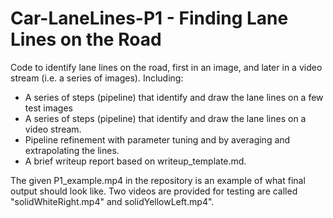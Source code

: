# Car-LaneLines-P1 - Finding Lane Lines on the Road

Code to identify lane lines on the road, first in an image, and later in a video stream (i.e. a series of images). Including:
- A series of steps (pipeline) that identify and draw the lane lines on a few test images 
- A series of steps (pipeline) that identify and draw the lane lines on  a video stream.
- Pipeline refinement  with parameter tuning and by averaging and extrapolating the lines.
- A brief writeup report based on writeup_template.md.

The given P1_example.mp4 in the repository is an example of what final output should look like.
Two videos are provided for testing are called "solidWhiteRight.mp4" and solidYellowLeft.mp4".
